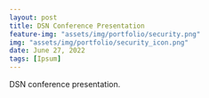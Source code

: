 ```yaml
---
layout: post
title: DSN Conference Presentation
feature-img: "assets/img/portfolio/security.png"
img: "assets/img/portfolio/security_icon.png"
date: June 27, 2022
tags: [Ipsum]
---
```



DSN conference presentation.
